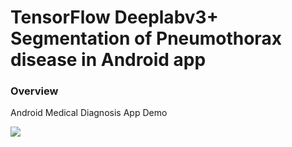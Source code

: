 # TensorFlow Deeplabv3+ Segmentation of Pneumothorax disease in Android app
### Overview
Android Medical Diagnosis App Demo

![](pneumo.gif)
